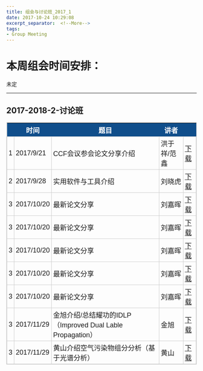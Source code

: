 ```yaml
---
title: 组会与讨论班_2017_1
date: 2017-10-24 10:29:08
excerpt_separator:  <!--More-->
tags:
- Group Meeting
---
```


# 本周组会时间安排：  
未定

<!-- more -->

---

<style type="text/css">
	table.tableizer-table {
		font-size: 18px;
		border: 1px solid #CCC; 
		font-family: Arial, Helvetica, sans-serif;
	} 
	.tableizer-table td {
		padding: 4px;
		margin: 3px;
		border: 1px solid #CCC;
	}
	.tableizer-table th {
		background-color: #104E8B; 
		color: #FFF;
		font-weight: bold;
	}
</style>

## 2017-2018-2-讨论班
<table class="tableizer-table">
<thead><tr class="tableizer-firstrow"><th></th><th>时间</th><th>题目</th><th>讲者</th><th>&nbsp;</th></tr></thead><tbody>
 <tr><td>1</td><td>2017/9/21</td><td>CCF会议参会论文分享介绍</td><td>洪于祥/范鑫</td><td><a href="https://raw.githubusercontent.com/nkiip/nkiip.github.com/master/raw/meetings/17-09-21.zip">下载</a></td></tr>
 <tr><td>2</td><td>2017/9/28</td><td>实用软件与工具介绍</td><td>刘晓虎</td><td><a href="https://raw.githubusercontent.com/nkiip/nkiip.github.com/master/raw/meetings/17-09-28常用工具使用介绍.pptx">下载</a></td></tr>
 <tr><td>3</td><td>2017/10/20</td><td>最新论文分享</td><td>刘嘉晖</td><td><a href="https://raw.githubusercontent.com/nkiip/nkiip.github.com/master/raw/meetings/17-10-20组会.zip">下载</a></td></tr>
 <tr><td>3</td><td>2017/10/20</td><td>最新论文分享</td><td>刘嘉晖</td><td><a href="https://raw.githubusercontent.com/nkiip/nkiip.github.com/master/raw/meetings/17-10-20组会.zip">下载</a></td></tr>
 <tr><td>3</td><td>2017/10/20</td><td>最新论文分享</td><td>刘嘉晖</td><td><a href="https://raw.githubusercontent.com/nkiip/nkiip.github.com/master/raw/meetings/17-10-20组会.zip">下载</a></td></tr>
 <tr><td>3</td><td>2017/10/20</td><td>最新论文分享</td><td>刘嘉晖</td><td><a href="https://raw.githubusercontent.com/nkiip/nkiip.github.com/master/raw/meetings/17-10-20组会.zip">下载</a></td></tr>
 <tr><td>3</td><td>2017/10/20</td><td>最新论文分享</td><td>刘嘉晖</td><td><a href="https://raw.githubusercontent.com/nkiip/nkiip.github.com/master/raw/meetings/17-10-20组会.zip">下载</a></td></tr>
 <tr><td>3</td><td>2017/11/29</td><td>金旭介绍/总结耀功的IDLP（Improved Dual Lable Propagation）</td><td>金旭</td><td><a href="https://raw.githubusercontent.com/nkiip/nkiip.github.com/master/raw/meetings/17-10-20组会.zip">下载</a></td></tr>
 <tr><td>3</td><td>2017/11/29</td><td>黄山介绍空气污染物组分分析（基于光谱分析）</td><td>黄山</td><td><a href="https://raw.githubusercontent.com/nkiip/nkiip.github.com/master/raw/meetings/17-10-20组会.zip">下载</a></td></tr>
</tbody></table>